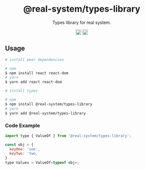<h1 align="center">@real-system/types-library</h1>
<p align="center">Types library for real system.</p>
<p align="center">
<a href="https://www.npmjs.com/package/@real-system/types-library"><img src="https://badgen.net/npm/v/@real-system/types-library?label=&icon=npm&color=blue" alt="npm version" height="18"/></a>
<a href="https://www.npmjs.com/package/@real-system/types-library"><img src="https://badgen.net/bundlephobia/min/@real-system/types-library" alt="minified size" height="18"/></a>
</p>

## Usage

```bash
# install peer dependencies

# npm
$ npm install react react-dom 
# yarn
$ yarn add react react-dom 

# install types

# npm
$ npm install @real-system/types-library
# yarn
$ yarn add @real-system/types-library
```

### Code Example

```javascript
import type { ValueOf } from '@real-system/types-library';

const obj = {
  keyOne: 'one',
  keyTwo: 'two,
}
type Values = ValueOf<typeof obj>;
```
